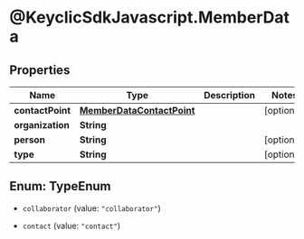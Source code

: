 # @KeyclicSdkJavascript.MemberData

## Properties
Name | Type | Description | Notes
------------ | ------------- | ------------- | -------------
**contactPoint** | [**MemberDataContactPoint**](MemberDataContactPoint.md) |  | [optional] 
**organization** | **String** |  | 
**person** | **String** |  | [optional] 
**type** | **String** |  | [optional] 


<a name="TypeEnum"></a>
## Enum: TypeEnum


* `collaborator` (value: `"collaborator"`)

* `contact` (value: `"contact"`)




